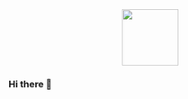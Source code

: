 <div id="header" align="center">
  <img src="https://media.giphy.com/media/VRKheDy4DkBMrQm66p/giphy-downsized-large.gif" width="100"/>
</div>


### Hi there 👋

<!--
**Debloids/debloids** is a ✨ _special_ ✨ repository because its `README.md` (this file) appears on your GitHub profile.

Here are some ideas to get you started:

- 🔭 I’m currently working on ...
- 🌱 I’m currently learning ...
- 👯 I’m looking to collaborate on ...
- 🤔 I’m looking for help with ...
- 💬 Ask me about ...
- 📫 How to reach me: ...
- 😄 Pronouns: ...
- ⚡ Fun fact: ...
-->
